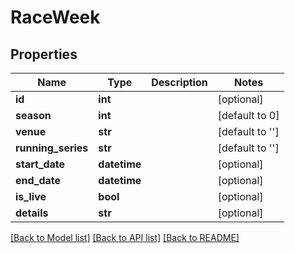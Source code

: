 # RaceWeek

## Properties
Name | Type | Description | Notes
------------ | ------------- | ------------- | -------------
**id** | **int** |  | [optional] 
**season** | **int** |  | [default to 0]
**venue** | **str** |  | [default to '']
**running_series** | **str** |  | [default to '']
**start_date** | **datetime** |  | [optional] 
**end_date** | **datetime** |  | [optional] 
**is_live** | **bool** |  | [optional] 
**details** | **str** |  | [optional] 

[[Back to Model list]](../README.md#documentation-for-models) [[Back to API list]](../README.md#documentation-for-api-endpoints) [[Back to README]](../README.md)

